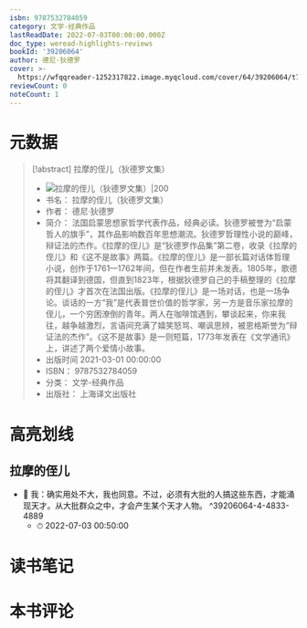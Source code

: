 ```yaml
---
isbn: 9787532784059
category: 文学-经典作品
lastReadDate: 2022-07-03T00:00:00.000Z
doc_type: weread-highlights-reviews
bookId: '39206064'
author: 德尼·狄德罗
cover: >-
  https://wfqqreader-1252317822.image.myqcloud.com/cover/64/39206064/t7_39206064.jpg
reviewCount: 0
noteCount: 1
---
```

# 元数据
> [!abstract] 拉摩的侄儿（狄德罗文集）
> - ![ 拉摩的侄儿（狄德罗文集）|200](https://wfqqreader-1252317822.image.myqcloud.com/cover/64/39206064/t7_39206064.jpg)
> - 书名： 拉摩的侄儿（狄德罗文集）
> - 作者： 德尼·狄德罗
> - 简介： 法国启蒙思想家哲学代表作品，经典必读。狄德罗被誉为“启蒙哲人的旗手”，其作品影响数百年思想潮流。狄德罗哲理性小说的巅峰，辩证法的杰作。《拉摩的侄儿》是“狄德罗作品集”第二卷，收录《拉摩的侄儿》和《这不是故事》两篇。《拉摩的侄儿》是一部长篇对话体哲理小说，创作于1761—1762年间，但在作者生前并未发表。1805年，歌德将其翻译到德国，但直到1823年，根据狄德罗自己的手稿整理的《拉摩的侄儿》才首次在法国出版。《拉摩的侄儿》是一场对话，也是一场争论。谈话的一方“我”是代表普世价值的哲学家，另一方是音乐家拉摩的侄儿，一个穷困潦倒的青年。两人在咖啡馆遇到，攀谈起来，你来我往，越争越激烈，言语间充满了嬉笑怒骂、嘲讽思辨，被恩格斯誉为“辩证法的杰作”。《这不是故事》是一则短篇，1773年发表在《文学通讯》上，讲述了两个爱情小故事。
> - 出版时间 2021-03-01 00:00:00
> - ISBN： 9787532784059
> - 分类： 文学-经典作品
> - 出版社： 上海译文出版社

# 高亮划线

## 拉摩的侄儿


- 📌 我：确实用处不大，我也同意。不过，必须有大批的人搞这些东西，才能涌现天才。从大批群众之中，才会产生某个天才人物。 ^39206064-4-4833-4889
    - ⏱ 2022-07-03 00:50:00 
# 读书笔记

# 本书评论
